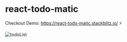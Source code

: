 # react-todo-matic 

Checkout Demo: https://react-todo-matic.stackblitz.io/ ⚡️

![todoList](https://user-images.githubusercontent.com/403937/83965947-3194ef80-a86c-11ea-878d-4b3ea93e9e2a.gif)
